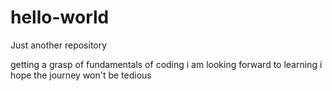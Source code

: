 # hello-world
Just another repository

getting a grasp of fundamentals of coding i am looking forward to learning 
i hope the journey won't be tedious
